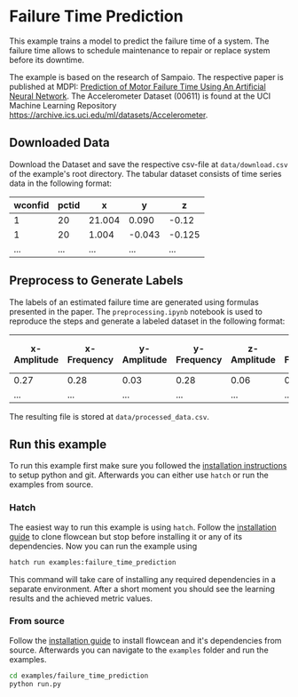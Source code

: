 # Failure Time Prediction

This example trains a model to predict the failure time of a system.
The failure time allows to schedule maintenance to repair or replace system before its downtime.

The example is based on the research of Sampaio.
The respective paper is published at MDPI: [Prediction of Motor Failure Time Using An Artificial Neural Network](https://www.mdpi.com/1424-8220/19/19/4342).
The Accelerometer Dataset (00611) is found at the UCI Machine Learning Repository <https://archive.ics.uci.edu/ml/datasets/Accelerometer>.

## Downloaded Data

Download the Dataset and save the respective csv-file at `data/download.csv` of the example's root directory.
The tabular dataset consists of time series data in the following format:

| wconfid | pctid | x      | y      | z      |
| ------- | ----- | ------ | ------ | ------ |
| 1       | 20    | 21.004 | 0.090  | -0.12  |
| 1       | 20    | 1.004  | -0.043 | -0.125 |
| ...     | ...   | ...    | ...    | ...    |

## Preprocess to Generate Labels

The labels of an estimated failure time are generated using formulas presented in the paper.
The `preprocessing.ipynb` notebook is used to reproduce the steps and generate a labeled dataset in the following format:

| x-Amplitude | x-Frequency | y-Amplitude | y-Frequency | z-Amplitude | z-Frequency | Growth-rate | Estimated-Failure-Time |
| ----------- | ----------- | ----------- | ----------- | ----------- | ----------- | ----------- | ---------------------- |
| 0.27        | 0.28        | 0.03        | 0.28        | 0.06        | 0.28        | 0.05        | 1093.65                |
| ...         | ...         | ...         | ...         | ...         | ...         | ...         | ...                    |

The resulting file is stored at `data/processed_data.csv`.

## Run this example

To run this example first make sure you followed the [installation instructions](../getting_started/preparation.md) to setup python and git.
Afterwards you can either use `hatch` or run the examples from source.

### Hatch

The easiest way to run this example is using `hatch`.
Follow the [installation guide](../getting_started/installation.md) to clone flowcean but stop before installing it or any of its dependencies.
Now you can run the example using

```sh
hatch run examples:failure_time_prediction
```

This command will take care of installing any required dependencies in a separate environment.
After a short moment you should see the learning results and the achieved metric values.

### From source

Follow the [installation guide](../getting_started/installation.md) to install flowcean and it's dependencies from source.
Afterwards you can navigate to the `examples` folder and run the examples.

```sh
cd examples/failure_time_prediction
python run.py
```
